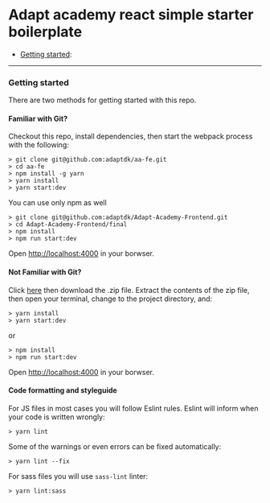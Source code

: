# Adapt academy react simple starter boilerplate

* [Getting started](#getting-started):

---

### Getting started

There are two methods for getting started with this repo.

#### Familiar with Git?
Checkout this repo, install dependencies, then start the webpack process with the following:

```
> git clone git@github.com:adaptdk/aa-fe.git
> cd aa-fe
> npm install -g yarn
> yarn install
> yarn start:dev
```

You can use only npm as well

```
> git clone git@github.com:adaptdk/Adapt-Academy-Frontend.git
> cd Adapt-Academy-Frontend/final
> npm install
> npm run start:dev
```

Open [http://localhost:4000](http://localhost:4000) in your borwser.

#### Not Familiar with Git?
Click [here](https://github.com/adaptdk/Adapt-Academy-Frontend/archive/master.zip) then download the .zip file.  Extract the contents of the zip file, then open your terminal, change to the project directory, and:

```
> yarn install
> yarn start:dev
```
or 

```
> npm install
> npm run start:dev
```

Open [http://localhost:4000](http://localhost:4000) in your borwser.

#### Code formatting and styleguide

For JS files in most cases you will follow Eslint rules. Eslint will inform when your code is written wrongly:

```
> yarn lint
```

Some of the warnings or even errors can be fixed automatically:

```
> yarn lint --fix
```

For sass files you will use `sass-lint` linter:

```
> yarn lint:sass
```
